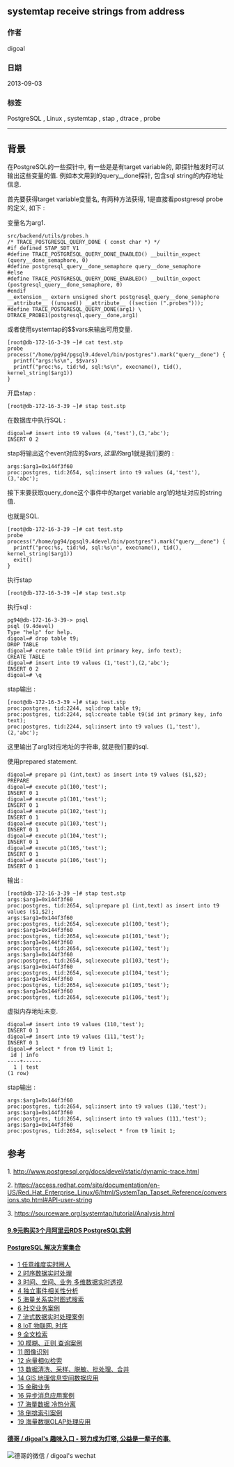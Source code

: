 ## systemtap receive strings from address    
                                                                       
### 作者                                                                       
digoal                                                                       
                                                                       
### 日期                                                                       
2013-09-03                                                                     
                                                                       
### 标签                                                                       
PostgreSQL , Linux , systemtap , stap , dtrace , probe               
                                                                       
----                                                                       
                                                                       
## 背景                
在PostgreSQL的一些探针中, 有一些是是有target variable的, 即探针触发时可以输出这些变量的值. 例如本文用到的query__done探针, 包含sql string的内存地址信息.  
  
首先要获得target variable变量名, 有两种方法获得, 1是直接看postgresql probe的定义, 如下 :   
  
变量名为arg1.  
  
```  
src/backend/utils/probes.h  
/* TRACE_POSTGRESQL_QUERY_DONE ( const char *) */  
#if defined STAP_SDT_V1  
#define TRACE_POSTGRESQL_QUERY_DONE_ENABLED() __builtin_expect (query__done_semaphore, 0)  
#define postgresql_query__done_semaphore query__done_semaphore  
#else  
#define TRACE_POSTGRESQL_QUERY_DONE_ENABLED() __builtin_expect (postgresql_query__done_semaphore, 0)  
#endif  
__extension__ extern unsigned short postgresql_query__done_semaphore __attribute__ ((unused)) __attribute__ ((section (".probes")));  
#define TRACE_POSTGRESQL_QUERY_DONE(arg1) \  
DTRACE_PROBE1(postgresql,query__done,arg1)  
```  
  
或者使用systemtap的$$vars来输出可用变量.  
  
```  
[root@db-172-16-3-39 ~]# cat test.stp  
probe process("/home/pg94/pgsql9.4devel/bin/postgres").mark("query__done") {  
  printf("args:%s\n", $$vars)  
  printf("proc:%s, tid:%d, sql:%s\n", execname(), tid(), kernel_string($arg1))  
}  
```  
  
开启stap :   
  
```  
[root@db-172-16-3-39 ~]# stap test.stp   
```  
  
在数据库中执行SQL :   
  
```  
digoal=# insert into t9 values (4,'test'),(3,'abc');  
INSERT 0 2  
```  
  
stap将输出这个event对应的$$vars, 这里的$arg1就是我们要的 :   
  
```  
args:$arg1=0x144f3f60  
proc:postgres, tid:2654, sql:insert into t9 values (4,'test'),(3,'abc');  
```  
  
接下来要获取query_done这个事件中的target variable arg1的地址对应的string值.  
  
也就是SQL.  
  
```  
[root@db-172-16-3-39 ~]# cat test.stp   
probe process("/home/pg94/pgsql9.4devel/bin/postgres").mark("query__done") {  
  printf("proc:%s, tid:%d, sql:%s\n", execname(), tid(), kernel_string($arg1))  
  exit()  
}  
```  
  
执行stap  
  
```  
[root@db-172-16-3-39 ~]# stap test.stp  
```  
  
执行sql :   
  
```  
pg94@db-172-16-3-39-> psql  
psql (9.4devel)  
Type "help" for help.  
digoal=# drop table t9;  
DROP TABLE  
digoal=# create table t9(id int primary key, info text);  
CREATE TABLE  
digoal=# insert into t9 values (1,'test'),(2,'abc');  
INSERT 0 2  
digoal=# \q  
```  
  
stap输出 :   
  
```  
[root@db-172-16-3-39 ~]# stap test.stp   
proc:postgres, tid:2244, sql:drop table t9;  
proc:postgres, tid:2244, sql:create table t9(id int primary key, info text);  
proc:postgres, tid:2244, sql:insert into t9 values (1,'test'),(2,'abc');  
```  
  
这里输出了arg1对应地址的字符串, 就是我们要的sql.  
  
使用prepared statement.  
  
```  
digoal=# prepare p1 (int,text) as insert into t9 values ($1,$2);  
PREPARE  
digoal=# execute p1(100,'test');  
INSERT 0 1  
digoal=# execute p1(101,'test');  
INSERT 0 1  
digoal=# execute p1(102,'test');  
INSERT 0 1  
digoal=# execute p1(103,'test');  
INSERT 0 1  
digoal=# execute p1(104,'test');  
INSERT 0 1  
digoal=# execute p1(105,'test');  
INSERT 0 1  
digoal=# execute p1(106,'test');  
INSERT 0 1  
```  
  
输出 :   
  
```  
[root@db-172-16-3-39 ~]# stap test.stp   
args:$arg1=0x144f3f60  
proc:postgres, tid:2654, sql:prepare p1 (int,text) as insert into t9 values ($1,$2);  
args:$arg1=0x144f3f60  
proc:postgres, tid:2654, sql:execute p1(100,'test');  
args:$arg1=0x144f3f60  
proc:postgres, tid:2654, sql:execute p1(101,'test');  
args:$arg1=0x144f3f60  
proc:postgres, tid:2654, sql:execute p1(102,'test');  
args:$arg1=0x144f3f60  
proc:postgres, tid:2654, sql:execute p1(103,'test');  
args:$arg1=0x144f3f60  
proc:postgres, tid:2654, sql:execute p1(104,'test');  
args:$arg1=0x144f3f60  
proc:postgres, tid:2654, sql:execute p1(105,'test');  
args:$arg1=0x144f3f60  
proc:postgres, tid:2654, sql:execute p1(106,'test');  
```  
  
虚拟内存地址未变.  
  
```  
digoal=# insert into t9 values (110,'test');  
INSERT 0 1  
digoal=# insert into t9 values (111,'test');  
INSERT 0 1  
digoal=# select * from t9 limit 1;  
 id | info   
----+------  
  1 | test  
(1 row)  
```  
  
stap输出 :   
  
```  
args:$arg1=0x144f3f60  
proc:postgres, tid:2654, sql:insert into t9 values (110,'test');  
args:$arg1=0x144f3f60  
proc:postgres, tid:2654, sql:insert into t9 values (111,'test');  
args:$arg1=0x144f3f60  
proc:postgres, tid:2654, sql:select * from t9 limit 1;  
```  
  
## 参考  
1\. http://www.postgresql.org/docs/devel/static/dynamic-trace.html  
  
2\. https://access.redhat.com/site/documentation/en-US/Red_Hat_Enterprise_Linux/6/html/SystemTap_Tapset_Reference/conversions.stp.html#API-user-string  
  
3\. https://sourceware.org/systemtap/tutorial/Analysis.html  
    
  
  
  
  
  
  
  
  
  
  
  
  
  
  
  
  
  
  
  
  
  
  
  
  
  
  
  
  
  
  
  
  
  
  
  
  
  
  
  
  
  
  
  
  
  
  
  
  
  
  
  
  
  
  
  
#### [9.9元购买3个月阿里云RDS PostgreSQL实例](https://www.aliyun.com/database/postgresqlactivity "57258f76c37864c6e6d23383d05714ea")
  
  
#### [PostgreSQL 解决方案集合](https://yq.aliyun.com/topic/118 "40cff096e9ed7122c512b35d8561d9c8")
- [1 任意维度实时圈人](https://yq.aliyun.com/topic/118 "40cff096e9ed7122c512b35d8561d9c8")
- [2 时序数据实时处理](https://yq.aliyun.com/topic/118 "40cff096e9ed7122c512b35d8561d9c8")
- [3 时间、空间、业务 多维数据实时透视](https://yq.aliyun.com/topic/118 "40cff096e9ed7122c512b35d8561d9c8")
- [4 独立事件相关性分析](https://yq.aliyun.com/topic/118 "40cff096e9ed7122c512b35d8561d9c8")
- [5 海量关系实时图式搜索](https://yq.aliyun.com/topic/118 "40cff096e9ed7122c512b35d8561d9c8")
- [6 社交业务案例](https://yq.aliyun.com/topic/118 "40cff096e9ed7122c512b35d8561d9c8")
- [7 流式数据实时处理案例](https://yq.aliyun.com/topic/118 "40cff096e9ed7122c512b35d8561d9c8")
- [8 IoT 物联网, 时序](https://yq.aliyun.com/topic/118 "40cff096e9ed7122c512b35d8561d9c8")
- [9 全文检索](https://yq.aliyun.com/topic/118 "40cff096e9ed7122c512b35d8561d9c8")
- [10 模糊、正则 查询案例](https://yq.aliyun.com/topic/118 "40cff096e9ed7122c512b35d8561d9c8")
- [11 图像识别](https://yq.aliyun.com/topic/118 "40cff096e9ed7122c512b35d8561d9c8")
- [12 向量相似检索](https://yq.aliyun.com/topic/118 "40cff096e9ed7122c512b35d8561d9c8")
- [13 数据清洗、采样、脱敏、批处理、合并](https://yq.aliyun.com/topic/118 "40cff096e9ed7122c512b35d8561d9c8")
- [14 GIS 地理信息空间数据应用](https://yq.aliyun.com/topic/118 "40cff096e9ed7122c512b35d8561d9c8")
- [15 金融业务](https://yq.aliyun.com/topic/118 "40cff096e9ed7122c512b35d8561d9c8")
- [16 异步消息应用案例](https://yq.aliyun.com/topic/118 "40cff096e9ed7122c512b35d8561d9c8")
- [17 海量数据 冷热分离](https://yq.aliyun.com/topic/118 "40cff096e9ed7122c512b35d8561d9c8")
- [18 倒排索引案例](https://yq.aliyun.com/topic/118 "40cff096e9ed7122c512b35d8561d9c8")
- [19 海量数据OLAP处理应用](https://yq.aliyun.com/topic/118 "40cff096e9ed7122c512b35d8561d9c8")
  
  
#### [德哥 / digoal's 趣味入口 - 努力成为灯塔, 公益是一辈子的事.](https://github.com/digoal/blog/blob/master/README.md "22709685feb7cab07d30f30387f0a9ae")
  
  
![德哥的微信 / digoal's wechat](../pic/digoal_weixin.jpg "f7ad92eeba24523fd47a6e1a0e691b59")
  

